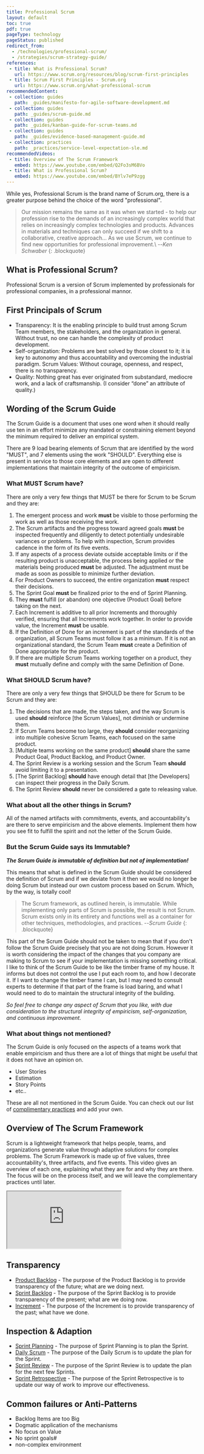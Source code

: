 ```yaml
---
title: Professional Scrum
layout: default
toc: true
pdf: true
pageType: technology
pageStatus: published
redirect_from:
  - /technologies/professional-scrum/
  - /strategies/scrum-strategy-guide/
references:
 - title: What is Professional Scrum?
   url: https://www.scrum.org/resources/blog/scrum-first-principles
 - title: Scrum First Principles - Scrum.org
   url: https://www.scrum.org/what-professional-scrum
recommendedContent:
 - collection: guides
   path: _guides/manifesto-for-agile-software-development.md
 - collection: guides
   path: _guides/scrum-guide.md
 - collection: guides
   path: _guides/kanban-guide-for-scrum-teams.md
 - collection: guides
   path: _guides/evidence-based-management-guide.md
 - collection: practices
   path: _practices/service-level-expectation-sle.md
recommendedVideos:
 - title: Overview of The Scrum Framework
   embed: https://www.youtube.com/embed/Q2Fo3sM6BVo
 - title: What is Professional Scrum?
   embed: https://www.youtube.com/embed/BYlv7eP9zgg
---
```


While yes, Professional Scrum is the brand name of Scrum.org, there is a greater purpose behind the choice of the word "professional".

> Our mission remains the same as it was when we started - to help our profession rise to the demands of an increasingly complex world that relies on increasingly complex technologies and products. Advances in materials and techniques can only succeed if we shift to a collaborative, creative approach… As we use Scrum, we continue to find new opportunities for professional improvement.\\
> --<cite>Ken Schwaber</cite>
{: .blockquote}

## What is Professional Scrum?

Professional Scrum is a version of Scrum implemented by professionals for professional companies, in a professional mannor. 

## First Principals of Scrum

- Transparency: It is the enabling principle to build trust among Scrum Team members, the stakeholders, and the organization in general. Without trust, no one can handle the complexity of product development.
- Self-organization: Problems are best solved by those closest to it; it is key to autonomy and thus accountability and overcoming the industrial paradigm.
Scrum Values: Without courage, openness, and respect, there is no transparency.
- Quality: Nothing great has ever originated from substandard, mediocre work, and a lack of craftsmanship. (I consider “done” an attribute of quality.)

## Wording of the Scrum Guide

The Scrum Guide is a document that uses one word when it should really use ten in an effort minimize any mandated or constraining element beyond the minimum required to deliver an empirical system.

There are 9 load bearing elements of Scrum that are identified by the word "MUST", and 7 elements using the work "SHOULD". Everything else is present in service to those core elements and are open to different implementations that maintain integrity of the outcome of empiricism.

### What MUST Scrum have?

There are only a very few things that MUST be there for Scrum to be Scrum and they are:

1. The emergent process and work **must** be visible to those performing the work as well as those receiving the work.
1. The Scrum artifacts and the progress toward agreed goals **must** be inspected frequently and diligently to detect potentially undesirable variances or problems. To help with inspection, Scrum provides cadence in the form of its five events.
1. If any aspects of a process deviate outside acceptable limits or if the resulting product is unacceptable, the process being applied or the materials being produced **must** be adjusted. The adjustment must be made as soon as possible to minimize further deviation.
1. For Product Owners to succeed, the entire organization **must** respect their decisions. 
1. The Sprint Goal **must** be finalized prior to the end of Sprint Planning.
1. They **must** fulfill (or abandon) one objective (Product Goal) before taking on the next.
1. Each Increment is additive to all prior Increments and thoroughly verified, ensuring that all Increments work together. In order to provide value, the Increment **must** be usable.
1. If the Definition of Done for an increment is part of the standards of the organization, all Scrum Teams must follow it as a minimum. If it is not an organizational standard, the Scrum Team **must** create a Definition of Done appropriate for the product.
1. If there are multiple Scrum Teams working together on a product, they **must** mutually define and comply with the same Definition of Done.

### What SHOULD Scrum have?

There are only a very few things that SHOULD be there for Scrum to be Scrum and they are:

1. The decisions that are made, the steps taken, and the way Scrum is used **should** reinforce [the Scrum Values], not diminish or undermine them.
2. If Scrum Teams become too large, they **should** consider reorganizing into multiple cohesive Scrum Teams, each focused on the same product.
3. [Multiple teams working on the same product] **should** share the same Product Goal, Product Backlog, and Product Owner.
4. The Sprint Review is a working session and the Scrum Team **should** avoid limiting it to a presentation.
5. [The Sprint Backlog] **should** have enough detail that [the Developers] can inspect their progress in the Daily Scrum.
6. The Sprint Review **should** never be considered a gate to releasing value.

### What about all the other things in Scrum?

All of the named artifacts with commitments, events, and accountability's are there to serve empiricism and the above elements. Implement them how you see fit to fulfill the spirit and not the letter of the Scrum Guide.

### But the Scrum Guide says its Immutable?

***The Scrum Guide is immutable of definition but not of implementation!***

This means that what is defined in the Scrum Guide should be considered the definition of Scrum and if we deviate from it then we would no longer be doing Scrum but instead our own custom process based on Scrum. Which, by the way, is totally cool!

> The Scrum framework, as outlined herein, is immutable. While implementing only parts of Scrum is possible, the result is not Scrum. Scrum exists only in its entirety and functions well as a container for other techniques, methodologies, and practices.
> --<cite>Scrum Guide</cite>
{: .blockquote}

This part of the Scrum Guide should not be taken to mean that if you don't follow the Scrum Guide precisely that you are not doing Scrum. However it is worth considering the impact of the changes that you company are making to Scrum to see if your implementation is missing something critical. I like to think of the Scrum Guide to be like the timber frame of my house. It informs but does not control the use I put each room to, and how I decorate it. If I want to change the timber frame I can, but I may need to consult experts to determine if that part of the frame is load baring, and what I would need to do to maintain the structural integrity of the building.

*So feel free to change any aspect of Scrum that you like, with due consideration to the structural integrity of empiricism, self-organization, and continuous improvement.*

### What about things not mentioned?

The Scrum Guide is only focused on the aspects of a teams work that enable empiricism and thus there are a lot of things that might be useful that it does not have an opinion on.

- User Stories
- Estimation
- Story Points
- etc..

These are all not mentioned in the Scrum Guide. You can check out our list of [complimentary practices](./../practices/) and add your own.

## Overview of The Scrum Framework

Scrum is a lightweight framework that helps people, teams, and organizations generate value through adaptive solutions for complex problems. The Scrum Framework is made up of five values, three accountability's, three artifacts, and five events. This video gives an overview of each one, explaining what they are for and why they are there. The focus will be on the process itself, and we will leave the complementary practices until later.

<div class="ratio ratio-16x9">
  <iframe src="https://www.youtube.com/embed/Q2Fo3sM6BVo" title="Overview of The Scrum Framework" allowfullscreen></iframe>
</div>

## Transparency

- [Product Backlog](./../guides/scrum-guide.md#product-backlog) - The purpose of the Product Backlog is to provide transparency of the future; what are we doing next.
- [Sprint Backlog](./../guides/scrum-guide.md#sprint-backlog) - The purpose of the Sprint Backlog is to provide transparency of the present; what are we doing now.
- [Increment](./../guides/scrum-guide.md#sprint-backlog) - The purpose of the Increment is to provide transparency of the past; what have we done.

## Inspection & Adaption 

- [Sprint Planning](./../guides/scrum-guide.md#sprint-planning) - The purpose of Sprint Planning is to plan the Sprint.
- [Daily Scrum](./../guides/scrum-guide.md#daily-scrum) - The purpose of the Daily Scrum is to update the plan for the Sprint.
- [Sprint Review](./../guides/scrum-guide.md#sprint-review) - The purpose of the Sprint Review is to update the plan for the next few Sprints.
- [Sprint Retrospective](./../guides/scrum-guide.md#sprint-retrospective) - The purpose of the Sprint Retrospective is to update our way of work to improve our effectiveness.

## Common failures or Anti-Patterns

- Backlog Items are too Big
- Dogmatic application of the mechanisms
- No focus on Value
- No sprint goals#
- non-complex environment

